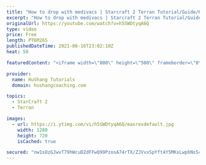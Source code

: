 ```yaml
---
title: "How to drop with medivacs | Starcraft 2 Terran Tutorial/Guide/How-To [2021]"
excerpt: "How to drop with medivacs | Starcraft 2 Terran Tutorial/Guide/How-To #Starcraft #Terran #Tutorial  ♦ Coaching -------------------------------------------------------------------------- Website: https://www.hushangcoaching.com  Interested in Starcraft lessons? Check out my website! I would love to help"
originalUrl: https://youtube.com/watch?v=h5SWDtyqA6Q
type: video
price: Free
length: PT6M26S
publishedDateTime: 2021-06-16T23:02:10Z
heat: 50

featuredContent: "<iframe width=\"800\" height=\"500\" frameborder=\"0\" src=\"https://www.youtube.com/embed/h5SWDtyqA6Q\" allow=\"accelerometer; autoplay; encrypted-media; gyroscope; picture-in-picture\" allowfullscreen></iframe>"

provider:
  name: HuShang Tutorials
  domain: hushangcoaching.com

topics:
  - StarCraft 2
  - Terran

images:
  - url: https://i.ytimg.com/vi/h5SWDtyqA6Q/maxresdefault.jpg
    width: 1280
    height: 720
    isCached: true

secured: "nw1sOzGJwvT79hWcuDZdFFwQ99PzosA74rTX/ZJVvxSpYft4Y5MKxLwpbNsS4pp9YLME+DyJHrROgT8dZGbguty3JzJugDvOqUPc2mGJpZsVIhresqquGCvC0+4MBkyc5qxWx+cZreH74bpDbd9oIr9tN64gvM4DuVaXRJH7DlNUv52YPdaYVT8tjtHemYFL+WHP8XYPqCqPpKuvL+XtsbN3N4jfzW2Ze5p9FMmyzeUGgrRlXTnWfayDAHV9C1nsuDgX+2/JUHquhSEX+Re0JOdjCk2lAK7PAf2xCLvFoRmtL1/2dRXXYDhHu3mutLCRQMVTA6h4qNA8SJ4vX74lLo2PepzLI5uUeK6hiczVmYJlcMld6q9UeULPo2tTfpjQ9i26QbPluK27zW8GBpFV6NvGgQ/a5xgEmWcR6u5XZ6w=;KX8qGV0xTK34lm4VvjJOVw=="
---
```


